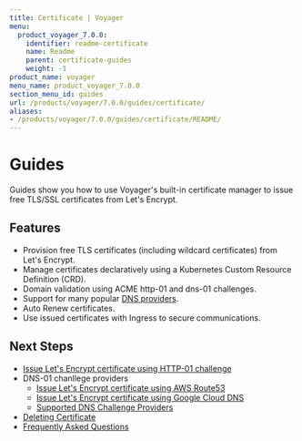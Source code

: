 ```yaml
---
title: Certificate | Voyager
menu:
  product_voyager_7.0.0:
    identifier: readme-certificate
    name: Readme
    parent: certificate-guides
    weight: -1
product_name: voyager
menu_name: product_voyager_7.0.0
section_menu_id: guides
url: /products/voyager/7.0.0/guides/certificate/
aliases:
- /products/voyager/7.0.0/guides/certificate/README/
---
```


# Guides

Guides show you how to use Voyager's built-in certificate manager to issue free TLS/SSL certificates from Let's Encrypt.

## Features
- Provision free TLS certificates (including wildcard certificates) from Let's Encrypt.
- Manage certificates declaratively using a Kubernetes Custom Resource Definition (CRD).
- Domain validation using ACME http-01 and dns-01 challenges.
- Support for many popular [DNS providers](/products/voyager/7.0.0/guides/certificate/dns/providers).
- Auto Renew certificates.
- Use issued certificates with Ingress to secure communications.

## Next Steps
- [Issue Let's Encrypt certificate using HTTP-01 challenge](/products/voyager/7.0.0/guides/certificate/http/overview)
- DNS-01 chanllege providers
  - [Issue Let's Encrypt certificate using AWS Route53](/products/voyager/7.0.0/guides/certificate/dns/route53)
  - [Issue Let's Encrypt certificate using Google Cloud DNS](/products/voyager/7.0.0/guides/certificate/dns/google-cloud)
  - [Supported DNS Challenge Providers](/products/voyager/7.0.0/guides/certificate/dns/providers)
- [Deleting Certificate](/products/voyager/7.0.0/guides/certificate/delete)
- [Frequently Asked Questions](/products/voyager/7.0.0/guides/certificate/faq)
